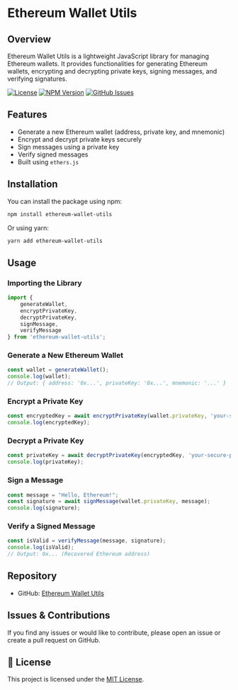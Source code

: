 # Ethereum Wallet Utils

## Overview
Ethereum Wallet Utils is a lightweight JavaScript library for managing Ethereum wallets. It provides functionalities for generating Ethereum wallets, encrypting and decrypting private keys, signing messages, and verifying signatures.

[![License](https://img.shields.io/badge/license-MIT-blue.svg)](LICENSE)
[![NPM Version](https://img.shields.io/npm/v/blockchain_utility_suite.svg)](https://www.npmjs.com/package/Ethereum-Wallet-Utils)
[![GitHub Issues](https://img.shields.io/github/issues/Soundar6385/Ethereum-Wallet-Utils.svg)](https://github.com/Soundar6385/Ethereum-Wallet-Utils/issues)

## Features
- Generate a new Ethereum wallet (address, private key, and mnemonic)
- Encrypt and decrypt private keys securely
- Sign messages using a private key
- Verify signed messages
- Built using `ethers.js`

## Installation

You can install the package using npm:

```sh
npm install ethereum-wallet-utils
```

Or using yarn:

```sh
yarn add ethereum-wallet-utils
```

## Usage

### Importing the Library

```javascript
import {
    generateWallet,
    encryptPrivateKey,
    decryptPrivateKey,
    signMessage,
    verifyMessage
} from 'ethereum-wallet-utils';
```

### Generate a New Ethereum Wallet

```javascript
const wallet = generateWallet();
console.log(wallet);
// Output: { address: '0x...', privateKey: '0x...', mnemonic: '...' }
```

### Encrypt a Private Key

```javascript
const encryptedKey = await encryptPrivateKey(wallet.privateKey, 'your-secure-password');
console.log(encryptedKey);
```

### Decrypt a Private Key

```javascript
const privateKey = await decryptPrivateKey(encryptedKey, 'your-secure-password');
console.log(privateKey);
```

### Sign a Message

```javascript
const message = "Hello, Ethereum!";
const signature = await signMessage(wallet.privateKey, message);
console.log(signature);
```

### Verify a Signed Message

```javascript
const isValid = verifyMessage(message, signature);
console.log(isValid);
// Output: 0x... (Recovered Ethereum address)
```

## Repository
- GitHub: [Ethereum Wallet Utils](https://github.com/Soundar6385/Ethereum-Wallet-Utils)

## Issues & Contributions
If you find any issues or would like to contribute, please open an issue or create a pull request on GitHub.


## 📄 License

This project is licensed under the [MIT License](LICENSE).

